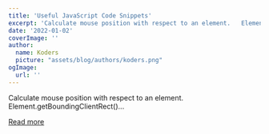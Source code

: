 ```yaml
---
title: 'Useful JavaScript Code Snippets'
excerpt: 'Calculate mouse position with respect to an element.   Element.getBoundingClientRect()...'
date: '2022-01-02'
coverImage: ''
author:
  name: Koders
  picture: "assets/blog/authors/koders.png"
ogImage:
  url: ''
---
```


Calculate mouse position with respect to an element.   Element.getBoundingClientRect()...

[Read more](https://dev.to/kiranrajvjd/useful-javascript-code-snippets-4lki)
